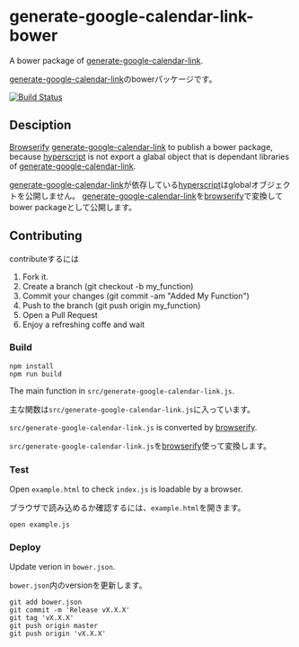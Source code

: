 # generate-google-calendar-link-bower

A bower package of [generate-google-calendar-link](https://github.com/ledsun/generate-google-calendar-link).

[generate-google-calendar-link](https://github.com/ledsun/generate-google-calendar-link)のbowerパッケージです。

[![Build Status](https://travis-ci.org/ledsun/generate-google-calendar-link.svg)](https://travis-ci.org/ledsun/generate-google-calendar-link-bower)

## Desciption

[Browserify](http://browserify.org/) [generate-google-calendar-link](https://github.com/ledsun/generate-google-calendar-link) to publish a bower package,
because [hyperscript](https://github.com/dominictarr/hyperscript) is not export a glabal object that is dependant libraries of [generate-google-calendar-link](https://github.com/ledsun/generate-google-calendar-link). 

[generate-google-calendar-link](https://github.com/ledsun/generate-google-calendar-link)が依存している[hyperscript](https://github.com/dominictarr/hyperscript)はglobalオブジェクトを公開しません。 [generate-google-calendar-link](https://github.com/ledsun/generate-google-calendar-link)を[browserify](http://browserify.org/)で変換してbower packageとして公開します。


## Contributing

contributeするには

1. Fork it.
1. Create a branch (git checkout -b my_function)
1. Commit your changes (git commit -am "Added My Function")
1. Push to the branch (git push origin my_function)
1. Open a Pull Request
1. Enjoy a refreshing coffe and wait

### Build

```
npm install
npm run build
```

The main function in `src/generate-google-calendar-link.js`.

主な関数は`src/generate-google-calendar-link.js`に入っています。

`src/generate-google-calendar-link.js` is converted by [browserify](http://browserify.org/).

`src/generate-google-calendar-link.js`を[browserify](http://browserify.org/)使って変換します。

### Test

Open `example.html` to check `index.js` is loadable by a browser.

ブラウザで読み込めるか確認するには、`example.html`を開きます。

```
open example.js
```

### Deploy

Update verion in `bower.json`.

`bower.json`内のversionを更新します。

```
git add bower.json
git commit -m 'Release vX.X.X'
git tag 'vX.X.X'
git push origin master
git push origin 'vX.X.X'
```
